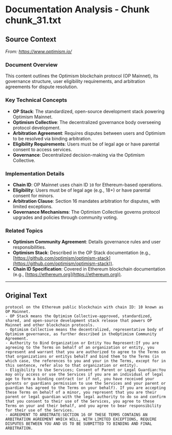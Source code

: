 # Documentation Analysis - Chunk chunk_31.txt

## Source Context
*From: https://www.optimism.io/*

### Document Overview  
This content outlines the Optimism blockchain protocol (OP Mainnet), its governance structure, user eligibility requirements, and arbitration agreements for dispute resolution.  

### Key Technical Concepts  
- **OP Stack**: The standardized, open-source development stack powering Optimism Mainnet.  
- **Optimism Collective**: The decentralized governance body overseeing protocol development.  
- **Arbitration Agreement**: Requires disputes between users and Optimism to be resolved via binding arbitration.  
- **Eligibility Requirements**: Users must be of legal age or have parental consent to access services.  
- **Governance**: Decentralized decision-making via the Optimism Collective.  

### Implementation Details  
- **Chain ID**: OP Mainnet uses chain ID `10` for Ethereum-based operations.  
- **Eligibility**: Users must be of legal age (e.g., 18+) or have parental consent for minors.  
- **Arbitration Clause**: Section 16 mandates arbitration for disputes, with limited exceptions.  
- **Governance Mechanisms**: The Optimism Collective governs protocol upgrades and policies through community voting.  

### Related Topics  
- **Optimism Community Agreement**: Details governance rules and user responsibilities.  
- **Optimism Stack**: Described in the OP Stack documentation (e.g., [https://github.com/optimism/optimism-stack](https://github.com/optimism/optimism-stack)).  
- **Chain ID Specification**: Covered in Ethereum blockchain documentation (e.g., [https://ethereum.org](https://ethereum.org)).

---

## Original Text
```
protocol on the Ethereum public blockchain with chain ID: 10 known as OP Mainnet.
- OP Stack means the Optimism Collective-approved, standardized, shared, and open-source development stack release that powers OP Mainnet and other blockchain protocols.
- Optimism Collective means the decentralized, representative body of Optimism governance, as further described in theOptimism Community Agreement.
- Authority to Bind Organization or Entity You Represent:If you are agreeing to the Terms on behalf of an organization or entity, you represent and warrant that you are authorized to agree to the Terms on that organizations or entitys behalf and bind them to the Terms (in which case, the references to you and your in the Terms, except for in this sentence, refer also to that organization or entity).
- Eligibility to Use Services; Consent of Parent or Legal Guardian:You may only access or use the Services if you are an individual of legal age to form a binding contract (or if not, you have received your parents or guardians permission to use the Services and your parent or guardian has agreed to the Terms on your behalf). If you are accepting these Terms on behalf of a minor, you represent that you are their parent or legal guardian with the legal authority to do so and confirm that you consent to their use of the Services, you agree to these Terms on your and their behalf, and you agree to bear responsibility for their use of the Services.
- AGREEMENT TO ARBITRATE:SECTION 16 OF THESE TERMS CONTAINS AN ARBITRATION AGREEMENT WHICH WILL, WITH LIMITED EXCEPTIONS, REQUIRE DISPUTES BETWEEN YOU AND US TO BE SUBMITTED TO BINDING AND FINAL ARBITRATION.
```